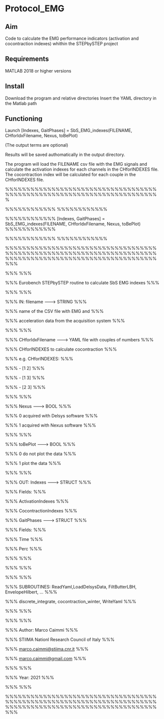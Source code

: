 # Protocol_EMG

## Aim
Code to calculate the EMG performance indicators (activation and cocontraction indexes) whithin the STEPbySTEP project

## Requirements

MATLAB 2018 or higher versions

## Install

Download the program and relative directories
Insert the YAML directory in the Matlab path

## Functioning

Launch [Indexes, GaitPhases] = SbS_EMG_indexes(FILENAME, CHforIdxFilename, Nexus, toBePlot)

(The output terms are optional)

Results will be saved authomatically in the output directory.


The program will load the FILENAME csv file with the EMG signals and calculate the activation indexes for each channels in the CHforINDEXES file.
The cocontraction index will be calculated for each couple in the CHforINDEXES file.

%%%%%%%%%%%%%%%%%%%%%%%%%%%%%%%%%%%%%%%%%%%%%%%%%%%%%%%%%%%%%%%%%%%%%%%%%


%%%%%%%%%%%%                                                                                       %%%%%%%%%%%%

%%%%%%%%%%%% [Indexes, GaitPhases] = SbS_EMG_indexes(FILENAME, CHforIdxFilename, Nexus, toBePlot)  %%%%%%%%%%%%

%%%%%%%%%%%%                                                                                       %%%%%%%%%%%%

%%%%%%%%%%%%%%%%%%%%%%%%%%%%%%%%%%%%%%%%%%%%%%%%%%%%%%%%%%%%%%%%%%%%%%%%%%%%%%%%%%%%%%%%%%%%%%%%%%%%%%%%%%%%%%%

%%%                                                                                                         %%%

%%%         Eurobench STEPbySTEP routine to calculate SbS EMG indexes                                       %%%

%%%                                                                                                         %%%

%%%         IN:     filename            --->    STRING                                                      %%%

%%%                                             name of the CSV file with EMG and                           %%%

%%%                                             acceleration data from the acquisition system               %%%

%%%                                                                                                         %%%

%%%                 CHforIdxFilename    --->    YAML file with couples of numbers                           %%%

%%%                                             CHforINDEXES to calculate cocontraction                     %%%

%%%                                             e.g. CHforINDEXES:                                          %%%

%%%                                                                 - [1 2]                                 %%%

%%%                                                                 - [1 3]                                 %%%

%%%                                                                 - [2 3]                                 %%%

%%%                                                                                                         %%%

%%%                 Nexus               --->    BOOL                                                        %%%

%%%                                             0 acquired with Delsys software                             %%%

%%%                                             1 acquired with Nexus software                              %%%

%%%                                                                                                         %%%

%%%                 toBePlot            --->    BOOL                                                        %%%

%%%                                             0 do not plot the data                                      %%%


%%%                                             1 plot the data                                             %%%

%%%                                                                                                         %%%

%%%         OUT:    Indexes             --->    STRUCT                                                      %%%

%%%                                             Fields:                                                     %%%

%%%                                                     ActivationIndexes                                   %%%

%%%                                                     CocontractionIndexes                                %%%

%%%                 GaitPhases          --->    STRUCT                                                      %%%

%%%                                             Fields:                                                     %%%

%%%                                                     Time                                                %%%

%%%                                                     Perc                                                %%%

%%%                                                                                                         %%%

%%%                                                                                                         %%%

%%%                                                                                                         %%%

%%%                 SUBROUTINES:    ReadYaml,LoadDelsysData, FiltButterLBH, EnvelopeHilbert, ...            %%%

%%%                                 discrete_integrate, cocontraction_winter, WriteYaml                     %%%

%%%                                                                                                         %%%

%%%                                                                                                         %%%

%%%         Author:     Marco Caimmi                                                                        %%%

%%%                     STIIMA Nationl Research Council of Italy                                            %%%

%%%                     marco.caimmi@stiima.cnr.it                                                          %%%

%%%                     marco.caimmi@gmail.com                                                              %%%

%%%                                                                                                         %%%

%%%         Year:       2021                                                                                %%%

%%%                                                                                                         %%%

%%%%%%%%%%%%%%%%%%%%%%%%%%%%%%%%%%%%%%%%%%%%%%%%%%%%%%%%%%%%%%%%%%%%%%%%%%%%%%%%%%%%%%%%%%%%%%%%%%%%%%%%%%%%%%%


